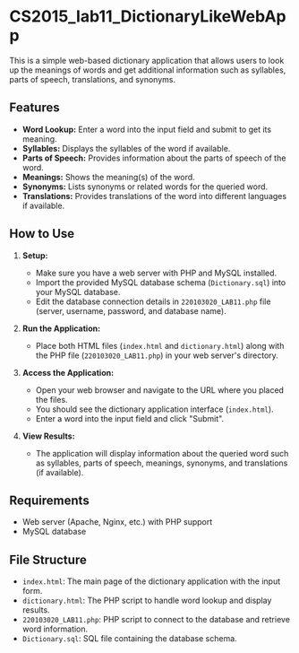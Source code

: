 # CS2015_lab11_DictionaryLikeWebApp
This is a simple web-based dictionary application that allows users to look up the meanings of words and get additional information such as syllables, parts of speech, translations, and synonyms.

## Features

- **Word Lookup:** Enter a word into the input field and submit to get its meaning.
- **Syllables:** Displays the syllables of the word if available.
- **Parts of Speech:** Provides information about the parts of speech of the word.
- **Meanings:** Shows the meaning(s) of the word.
- **Synonyms:** Lists synonyms or related words for the queried word.
- **Translations:** Provides translations of the word into different languages if available.

## How to Use

1. **Setup:**
    - Make sure you have a web server with PHP and MySQL installed.
    - Import the provided MySQL database schema (`Dictionary.sql`) into your MySQL database.
    - Edit the database connection details in `220103020_LAB11.php` file (server, username, password, and database name).

2. **Run the Application:**
    - Place both HTML files (`index.html` and `dictionary.html`) along with the PHP file (`220103020_LAB11.php`) in your web server's directory.

3. **Access the Application:**
    - Open your web browser and navigate to the URL where you placed the files.
    - You should see the dictionary application interface (`index.html`).
    - Enter a word into the input field and click "Submit".

4. **View Results:**
    - The application will display information about the queried word such as syllables, parts of speech, meanings, synonyms, and translations (if available).

## Requirements

- Web server (Apache, Nginx, etc.) with PHP support
- MySQL database

## File Structure

- `index.html`: The main page of the dictionary application with the input form.
- `dictionary.html`: The PHP script to handle word lookup and display results.
- `220103020_LAB11.php`: PHP script to connect to the database and retrieve word information.
- `Dictionary.sql`: SQL file containing the database schema.
